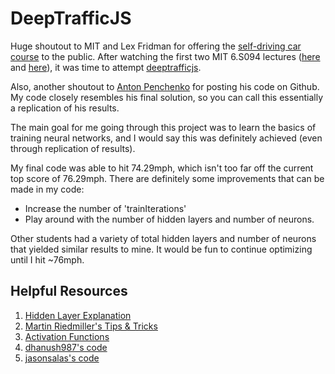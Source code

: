# DeepTrafficJS
Huge shoutout to MIT and Lex Fridman for offering the [self-driving car course](http://selfdrivingcars.mit.edu/) to the public. After watching the first two MIT 6.S094 lectures ([here](https://www.youtube.com/watch?v=1L0TKZQcUtA&feature=youtu.be) and [here](https://www.youtube.com/watch?v=QDzM8r3WgBw&feature=youtu.be)), it was time to attempt [deeptrafficjs](http://selfdrivingcars.mit.edu/deeptrafficjs/).

Also, another shoutout to [Anton Penchenko](https://github.com/parilo/DeepTraffic-solution) for posting his code on Github. My code closely resembles his final solution, so you can call this essentially a replication of his results.

The main goal for me going through this project was to learn the basics of training neural networks, and I would say this was definitely achieved (even through replication of results). 

My final code was able to hit 74.29mph, which isn't too far off the current top score of 76.29mph. There are definitely some improvements that can be made in my code:
- Increase the number of 'trainIterations' 
- Play around with the number of hidden layers and number of neurons.

Other students had a variety of total hidden layers and number of neurons that yielded similar results to mine. It would be fun to continue optimizing until I hit ~76mph.

## Helpful Resources
1. [Hidden Layer Explanation](https://stats.stackexchange.com/questions/63152/what-does-the-hidden-layer-in-a-neural-network-compute) 
2. [Martin Riedmiller's Tips & Tricks](https://pdfs.semanticscholar.org/03fd/37aba0c900e232550cf8cc7f66e9465fae94.pdf) 
3. [Activation Functions](https://medium.com/towards-data-science/activation-functions-and-its-types-which-is-better-a9a5310cc8f)
4. [dhanush987's code](https://github.com/dhanush987/DeepTraffic) 
5. [jasonsalas's code](https://github.com/jasonsalas/deeptraffic) 
